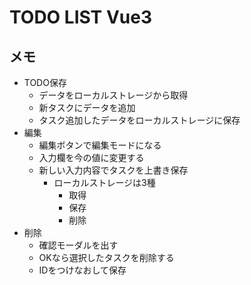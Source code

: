 # TODO LIST Vue3

## メモ
- TODO保存
  - データをローカルストレージから取得
  - 新タスクにデータを追加
  - タスク追加したデータをローカルストレージに保存
- 編集
  - 編集ボタンで編集モードになる
  - 入力欄を今の値に変更する
  - 新しい入力内容でタスクを上書き保存
    - ローカルストレージは3種
      - 取得
      - 保存
      - 削除
- 削除
  - 確認モーダルを出す
  - OKなら選択したタスクを削除する
  - IDをつけなおして保存